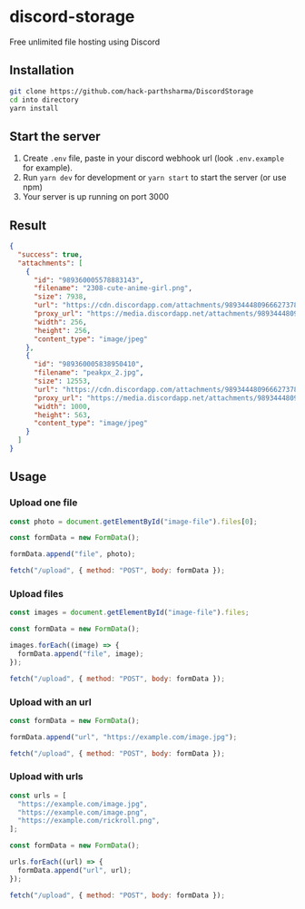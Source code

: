 # discord-storage

Free unlimited file hosting using Discord

## Installation

```bash
git clone https://github.com/hack-parthsharma/DiscordStorage
cd into directory
yarn install
```

## Start the server

1. Create `.env` file, paste in your discord webhook url (look `.env.example` for example).
2. Run `yarn dev` for development or `yarn start` to start the server (or use npm)
3. Your server is up running on port 3000

## Result

```json
{
  "success": true,
  "attachments": [
    {
      "id": "989360005578883143",
      "filename": "2308-cute-anime-girl.png",
      "size": 7938,
      "url": "https://cdn.discordapp.com/attachments/989344480966627378/989360005578883143/2308-cute-anime-girl.png",
      "proxy_url": "https://media.discordapp.net/attachments/989344480966627378/989360005578883143/2308-cute-anime-girl.png",
      "width": 256,
      "height": 256,
      "content_type": "image/jpeg"
    },
    {
      "id": "989360005838950410",
      "filename": "peakpx_2.jpg",
      "size": 12553,
      "url": "https://cdn.discordapp.com/attachments/989344480966627378/989360005838950410/peakpx_2.jpg",
      "proxy_url": "https://media.discordapp.net/attachments/989344480966627378/989360005838950410/peakpx_2.jpg",
      "width": 1000,
      "height": 563,
      "content_type": "image/jpeg"
    }
  ]
}
```

## Usage

### Upload one file

```js
const photo = document.getElementById("image-file").files[0];

const formData = new FormData();

formData.append("file", photo);

fetch("/upload", { method: "POST", body: formData });
```

### Upload files

```js
const images = document.getElementById("image-file").files;

const formData = new FormData();

images.forEach((image) => {
  formData.append("file", image);
});

fetch("/upload", { method: "POST", body: formData });
```

### Upload with an url

```js
const formData = new FormData();

formData.append("url", "https://example.com/image.jpg");

fetch("/upload", { method: "POST", body: formData });
```

### Upload with urls

```js
const urls = [
  "https://example.com/image.jpg",
  "https://example.com/image.png",
  "https://example.com/rickroll.png",
];

const formData = new FormData();

urls.forEach((url) => {
  formData.append("url", url);
});

fetch("/upload", { method: "POST", body: formData });
```
